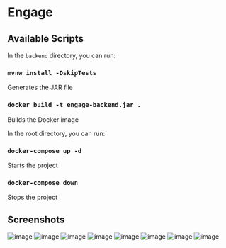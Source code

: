 # Engage

## Available Scripts

In the `backend` directory, you can run:

### `mvnw install -DskipTests`
Generates the JAR file

### `docker build -t engage-backend.jar .`
Builds the Docker image

In the root directory, you can run:

### `docker-compose up -d`
Starts the project

### `docker-compose down`
Stops the project

## Screenshots
![image](https://user-images.githubusercontent.com/73167337/180850809-5237aef6-dd1c-4e0a-bda4-e7cc73eac55f.png)
![image](https://user-images.githubusercontent.com/73167337/180850998-9fefbad5-178f-4064-b8f8-a22c6936fd13.png)
![image](https://user-images.githubusercontent.com/73167337/180851695-e0d9eed7-7d81-456b-95f1-63d534566bfa.png)
![image](https://user-images.githubusercontent.com/73167337/180851972-4f393719-748d-4a3a-aa1f-39095e993429.png)
![image](https://user-images.githubusercontent.com/73167337/180852111-88d49165-2093-4116-8a70-608f470efce8.png)
![image](https://user-images.githubusercontent.com/73167337/180852207-e145716c-14ef-4c48-96be-a232c4fb1914.png)
![image](https://user-images.githubusercontent.com/73167337/180852273-4a2f9da2-2a2f-4242-8bef-6f53ccb0e08d.png)
![image](https://user-images.githubusercontent.com/73167337/180852356-e0709c35-151a-4c0e-b027-6bd52eaaa05c.png)
